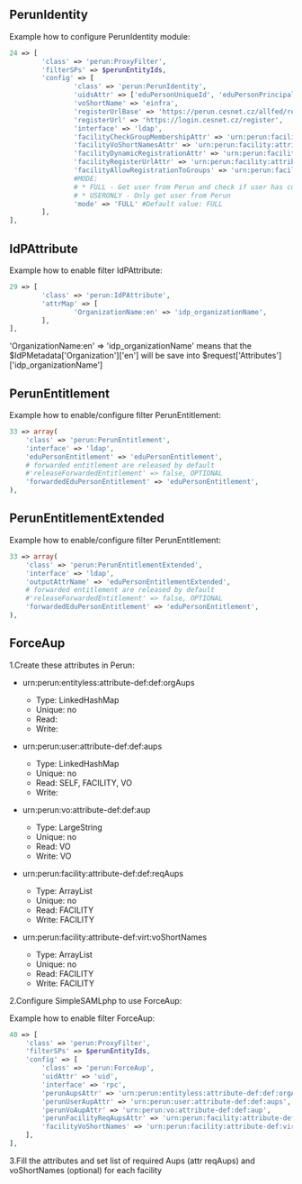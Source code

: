 ## PerunIdentity

Example how to configure PerunIdentity module:
```php
24 => [
        'class' => 'perun:ProxyFilter',
        'filterSPs' => $perunEntityIds,
        'config' => [
                'class' => 'perun:PerunIdentity',
                'uidsAttr' => ['eduPersonUniqueId', 'eduPersonPrincipalName', 'eduPersonTargetedIDString', 'nameid', 'uid'],
                'voShortName' => 'einfra',
                'registerUrlBase' => 'https://perun.cesnet.cz/allfed/registrar',
                'registerUrl' => 'https://login.cesnet.cz/register',
                'interface' => 'ldap',
                'facilityCheckGroupMembershipAttr' => 'urn:perun:facility:attribute-def:def:checkGroupMembership',
                'facilityVoShortNamesAttr' => 'urn:perun:facility:attribute-def:virt:voShortNames',
                'facilityDynamicRegistrationAttr' => 'urn:perun:facility:attribute-def:def:dynamicRegistration',
                'facilityRegisterUrlAttr' => 'urn:perun:facility:attribute-def:def:registerUrl',
                'facilityAllowRegistrationToGroups' => 'urn:perun:facility:attribute-def:def:allowRegistration',
                #MODE: 
                # * FULL - Get user from Perun and check if user has correct rights to access service
                # * USERONLY - Only get user from Perun
                'mode' => 'FULL' #Default value: FULL
        ],
],
```


## IdPAttribute

Example how to enable filter IdPAttribute:

```php
29 => [
        'class' => 'perun:IdPAttribute',
        'attrMap' => [
                'OrganizationName:en' => 'idp_organizationName',
        ],
],
```

'OrganizationName:en' => 'idp_organizationName' means that the $IdPMetadata['Organization']['en'] will be save into 
$request['Attributes']['idp_organizationName']

## PerunEntitlement

Example how to enable/configure filter PerunEntitlement:

```php
33 => array(
    'class' => 'perun:PerunEntitlement',
    'interface' => 'ldap',
    'eduPersonEntitlement' => 'eduPersonEntitlement',
    # forwarded entitlement are released by default
    #'releaseForwardedEntitlement' => false, OPTIONAL
    'forwardedEduPersonEntitlement' => 'eduPersonEntitlement',
),
```

## PerunEntitlementExtended

Example how to enable/configure filter PerunEntitlement:

```php
33 => array(
    'class' => 'perun:PerunEntitlementExtended',
    'interface' => 'ldap',
    'outputAttrName' => 'eduPersonEntitlementExtended',
    # forwarded entitlement are released by default
    #'releaseForwardedEntitlement' => false, OPTIONAL
    'forwardedEduPersonEntitlement' => 'eduPersonEntitlement',
),
```

## ForceAup

1.Create these attributes in Perun:
- urn:perun:entityless:attribute-def:def:orgAups
    - Type: LinkedHashMap
    - Unique: no
    - Read: 
    - Write:
   
- urn:perun:user:attribute-def:def:aups
    - Type: LinkedHashMap
    - Unique: no
    - Read: SELF, FACILITY, VO
    - Write: 

- urn:perun:vo:attribute-def:def:aup
    - Type: LargeString
    - Unique: no
    - Read: VO
    - Write: VO
     
- urn:perun:facility:attribute-def:def:reqAups
    - Type: ArrayList
    - Unique: no
    - Read: FACILITY
    - Write: FACILITY
    
    
- urn:perun:facility:attribute-def:virt:voShortNames
    - Type: ArrayList
    - Unique: no
    - Read: FACILITY
    - Write: FACILITY 
    
2.Configure SimpleSAMLphp to use ForceAup:

Example how to enable filter ForceAup:
    
```php
40 => [
    'class' => 'perun:ProxyFilter',
    'filterSPs' => $perunEntityIds,
    'config' => [
        'class' => 'perun:ForceAup',
        'uidAttr' => 'uid',
        'interface' => 'rpc',
        'perunAupsAttr' => 'urn:perun:entityless:attribute-def:def:orgAups',
        'perunUserAupAttr' => 'urn:perun:user:attribute-def:def:aups',
        'perunVoAupAttr' => 'urn:perun:vo:attribute-def:def:aup',
        'perunFacilityReqAupsAttr' => 'urn:perun:facility:attribute-def:def:reqAups',
        'facilityVoShortNames' => 'urn:perun:facility:attribute-def:virt:voShortNames'
    ],
],   
``` 

3.Fill the attributes and set list of required Aups (attr reqAups) and voShortNames (optional) for each facility

